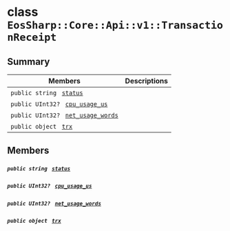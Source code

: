 # class `EosSharp::Core::Api::v1::TransactionReceipt` 

## Summary

 Members                                | Descriptions                                
----------------------------------------|---------------------------------------------
`public string ` [`status`](#class_eos_sharp_1_1_core_1_1_api_1_1v1_1_1_transaction_receipt_1ab4d38e7365d935f2a5f1403eec29127e) | 
`public UInt32? ` [`cpu_usage_us`](#class_eos_sharp_1_1_core_1_1_api_1_1v1_1_1_transaction_receipt_1ad21921cb8f818d9080708b5144bac76e) | 
`public UInt32? ` [`net_usage_words`](#class_eos_sharp_1_1_core_1_1_api_1_1v1_1_1_transaction_receipt_1a2ee1a0978f3bf217f66ba9f366fd8d53) | 
`public object ` [`trx`](#class_eos_sharp_1_1_core_1_1_api_1_1v1_1_1_transaction_receipt_1abccdeffeeec3d80e4e900507dcb4150f) | 

## Members

##### `public string ` [`status`](#class_eos_sharp_1_1_core_1_1_api_1_1v1_1_1_transaction_receipt_1ab4d38e7365d935f2a5f1403eec29127e) 

##### `public UInt32? ` [`cpu_usage_us`](#class_eos_sharp_1_1_core_1_1_api_1_1v1_1_1_transaction_receipt_1ad21921cb8f818d9080708b5144bac76e) 

##### `public UInt32? ` [`net_usage_words`](#class_eos_sharp_1_1_core_1_1_api_1_1v1_1_1_transaction_receipt_1a2ee1a0978f3bf217f66ba9f366fd8d53) 

##### `public object ` [`trx`](#class_eos_sharp_1_1_core_1_1_api_1_1v1_1_1_transaction_receipt_1abccdeffeeec3d80e4e900507dcb4150f) 

